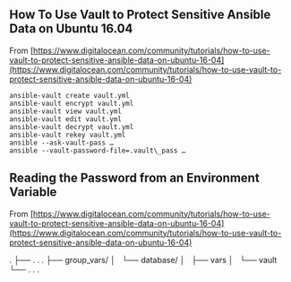 ## How To Use Vault to Protect Sensitive Ansible Data on Ubuntu 16.04

From [https://www.digitalocean.com/community/tutorials/how-to-use-vault-to-protect-sensitive-ansible-data-on-ubuntu-16-04](https://www.digitalocean.com/community/tutorials/how-to-use-vault-to-protect-sensitive-ansible-data-on-ubuntu-16-04)


```
ansible-vault create vault.yml
ansible-vault encrypt vault.yml
ansible-vault view vault.yml
ansible-vault edit vault.yml
ansible-vault decrypt vault.yml
ansible-vault rekey vault.yml
ansible --ask-vault-pass …
ansible --vault-password-file=.vault\_pass …
```


## Reading the Password from an Environment Variable

From [https://www.digitalocean.com/community/tutorials/how-to-use-vault-to-protect-sensitive-ansible-data-on-ubuntu-16-04](https://www.digitalocean.com/community/tutorials/how-to-use-vault-to-protect-sensitive-ansible-data-on-ubuntu-16-04)

.
├── . . .
├── group\_vars/
│   └── database/
│   ├── vars
│   └── vault
└── . . .